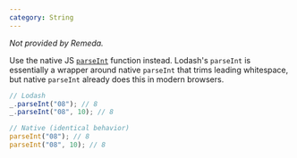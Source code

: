 ```yaml
---
category: String
---
```


_Not provided by Remeda._

Use the native JS [`parseInt`](https://developer.mozilla.org/en-US/docs/Web/JavaScript/Reference/Global_Objects/parseInt) function instead. Lodash's `parseInt` is essentially a wrapper around native `parseInt` that trims leading whitespace, but native `parseInt` already does this in modern browsers.

```ts
// Lodash
_.parseInt("08"); // 8
_.parseInt("08", 10); // 8

// Native (identical behavior)
parseInt("08"); // 8
parseInt("08", 10); // 8
```
